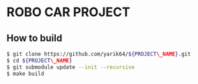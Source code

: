 # ROBO CAR PROJECT

## How to build

```sh
$ git clone https://github.com/yarik64/${PROJECT\_NAME}.git
$ cd ${PROJECT\_NAME}
$ git submodule update --init --recursive
$ make build
```


